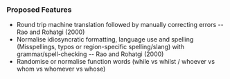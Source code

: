 ### Proposed Features

- Round trip machine translation followed by manually correcting errors -- Rao and Rohatgi (2000)
- Normalise idiosyncratic formatting, language use and spelling (Misspellings, typos or region-specific spelling/slang) with grammar/spell-checking -- Rao and Rohatgi (2000)
- Randomise or normalise function words (while vs whilst / whoever vs whom vs whomever vs whose)